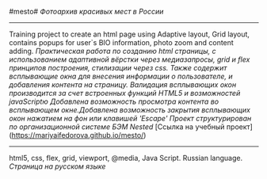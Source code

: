#mesto#
*Фотоархив красивых мест в России*  
______________
Training project to create an html page using Adaptive layout, Grid layout, contains popups for user`s BIO information, photo zoom and content adding.
*Практическая работа по созданию html страницы, с использованием адаптивной вёрстки через медиазапросы, grid и flex принципов построения, cтилизации через css. Также содержит всплывающие окна для внесения информации о пользователе, и добавления контента на страницу. Валидация всплывающих окон производится за счет встроенных функций HTML5 и возможностей javaScriptю Добавлена возможность просмотра контента во всплывающем окне.Добавлена возможность закрытия всплывающих окон нажатием на фон или клавишей 'Escape' Проект структурирован по организационной системе БЭМ Nested*
[Ссылка на учебный проект] (https://mariyaifedorova.github.io/mesto/)  
________________
html5, css, flex, grid, viewport, @media, Java Script. Russian language.
*Страница на русском языке*
